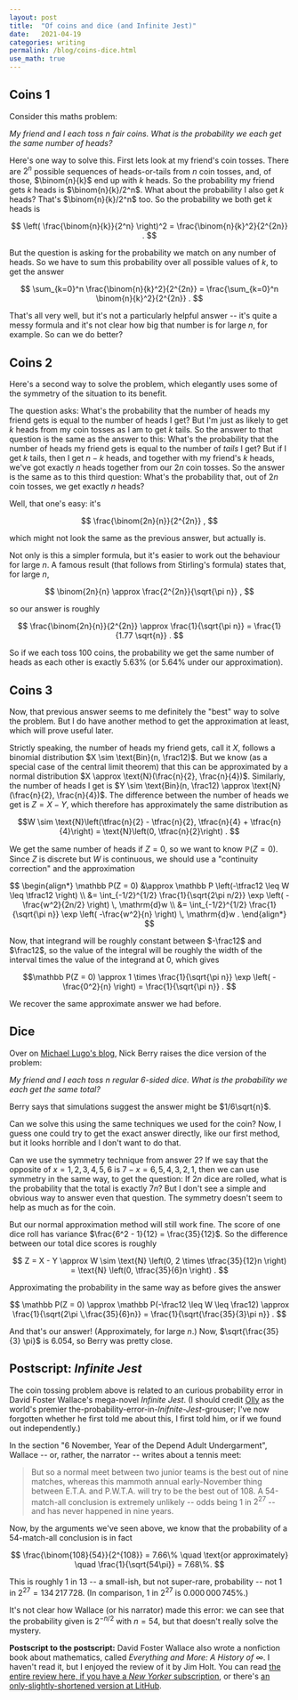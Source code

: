 ```yaml
---
layout: post
title:  "Of coins and dice (and Infinite Jest)"
date:   2021-04-19
categories: writing
permalink: /blog/coins-dice.html
use_math: true
---
```


## Coins 1

Consider this maths problem:

*My friend and I each toss $n$ fair coins. What is the probability we each get the same number of heads?*

Here's one way to solve this. First lets look at my friend's coin tosses. There are $2^n$ possible sequences of heads-or-tails from $n$ coin tosses, and, of those, $\binom{n}{k}$ end up with $k$ heads. So the probability my friend gets $k$ heads is $\binom{n}{k}/2^n$. What about the probability I also get $k$ heads? That's $\binom{n}{k}/2^n$ too. So the probability we both get $k$ heads is

$$ \left( \frac{\binom{n}{k}}{2^n} \right)^2 = \frac{\binom{n}{k}^2}{2^{2n}} . $$

But the question is asking for the probability we match on any number of heads. So we have to sum this probability over all possible values of $k$, to get the answer

$$ \sum_{k=0}^n \frac{\binom{n}{k}^2}{2^{2n}} = \frac{\sum_{k=0}^n \binom{n}{k}^2}{2^{2n}} . $$

That's all very well, but it's not a particularly helpful answer -- it's quite a messy formula and it's not clear how big that number is for large $n$, for example. So can we do better?

## Coins 2

Here's a second way to solve the problem, which elegantly uses some of the symmetry of the situation to its benefit.

The question asks: What's the probability that the number of heads my friend gets is equal to the number of heads I get? But I'm just as likely to get $k$ heads from my coin tosses as I am to get $k$ tails. So the answer to that question is the same as the answer to this: What's the probability that the number of heads my friend gets is equal to the number of *tails* I get? But if I get $k$ tails, then I get $n - k$ heads, and together with my friend's $k$ heads, we've got exactly $n$ heads together from our $2n$ coin tosses. So the answer is the same as to this third question: What's the probability that, out of $2n$ coin tosses, we get exactly $n$ heads?

Well, that one's easy: it's

$$ \frac{\binom{2n}{n}}{2^{2n}} , $$

which might not look the same as the previous answer, but actually is.

Not only is this a simpler formula, but it's easier to work out the behaviour for large $n$. A famous result (that follows from Stirling's formula) states that, for large $n$,

$$ \binom{2n}{n} \approx \frac{2^{2n}}{\sqrt{\pi n}} , $$

so our answer is roughly 

$$ \frac{\binom{2n}{n}}{2^{2n}}  \approx \frac{1}{\sqrt{\pi n}} = \frac{1}{1.77 \sqrt{n}} . $$

So if we each toss 100 coins, the probability we get the same number of heads as each other is exactly 5.63% (or 5.64% under our approximation).

## Coins 3

Now, that previous answer seems to me definitely the "best" way to solve the problem. But I do have another method to get the approximation at least, which will prove useful later.

Strictly speaking, the number of heads my friend gets, call it $X$, follows a binomial distribution $X \sim \text{Bin}(n, \frac12)$. But we know (as a special case of the central limit theorem) that this can be approximated by a normal distribution $X \approx \text{N}(\frac{n}{2}, \frac{n}{4})$. Similarly, the number of heads I get is $Y \sim \text{Bin}(n, \frac12) \approx \text{N}(\frac{n}{2}, \frac{n}{4})$. The difference between the number of heads we get is $Z = X - Y$, which therefore has approximately the same distribution as

$$W \sim \text{N}\left(\tfrac{n}{2} - \tfrac{n}{2}, \tfrac{n}{4} + \tfrac{n}{4}\right) = \text{N}\left(0, \tfrac{n}{2}\right) . $$

We get the same number of heads if $Z = 0$, so we want to know $\mathbb P(Z = 0)$. Since $Z$ is discrete but $W$ is continuous, we should use a "continuity correction" and the approximation

$$ \begin{align*}
\mathbb P(Z = 0) &\approx \mathbb P \left(-\tfrac12 \leq W \leq \tfrac12 \right) \\
  &= \int_{-1/2}^{1/2} \frac{1}{\sqrt{2\pi n/2}} \exp \left( -\frac{w^2}{2n/2} \right) \, \mathrm{d}w \\
  &= \int_{-1/2}^{1/2} \frac{1}{\sqrt{\pi n}} \exp \left( -\frac{w^2}{n} \right) \, \mathrm{d}w .
\end{align*} $$

Now, that integrand will be roughly constant between $-\frac12$ and $\frac12$, so the value of the integral will be roughly the width of the interval times the value of the integrand at $0$, which gives

$$\mathbb P(Z = 0) \approx 1 \times \frac{1}{\sqrt{\pi n}} \exp \left( -\frac{0^2}{n} \right) = \frac{1}{\sqrt{\pi n}} . $$

We recover the same approximate answer we had before.

## Dice

Over on [Michael Lugo's blog](https://gottwurfelt.com/2021/04/18/two-dice-problems/), Nick Berry raises the dice version of the problem:

*My friend and I each toss $n$ regular 6-sided dice. What is the probability we each get the same total?*

Berry says that simulations suggest the answer might be $1/6\sqrt{n}$.

Can we solve this using the same techniques we used for the coin? Now, I guess one could try to get the exact answer directly, like our first method, but it looks horrible and I don't want to do that.

Can we use the symmetry technique from answer 2? If we say that the opposite of $x = 1,2,3,4,5,6$ is $7 - x = 6,5,4,3,2,1$, then we can use symmetry in the same way, to get the question: If $2n$ dice are rolled, what is the probability that the total is exactly $7n$? But I don't see a simple and obvious way to answer even that question. The symmetry doesn't seem to help as much as for the coin.

But our normal approximation method will still work fine. The score of one dice roll has variance $\frac{6^2 - 1}{12} = \frac{35}{12}$. So the difference between our total dice scores is roughly

$$ Z = X - Y \approx W \sim \text{N} \left(0, 2 \times \tfrac{35}{12}n \right) = \text{N} \left(0, \tfrac{35}{6}n \right) . $$

Approximating the probability in the same way as before gives the answer

$$ \mathbb P(Z = 0) \approx \mathbb P(-\frac12 \leq W \leq \frac12) \approx \frac{1}{\sqrt{2\pi \,\frac{35}{6}n}} = \frac{1}{\sqrt{\frac{35}{3}\pi n}} . $$

And that's our answer! (Approximately, for large $n$.) Now, $\sqrt{\frac{35}{3} \pi}$ is $6.054$, so Berry was pretty close.

## Postscript: *Infinite Jest*

The coin tossing problem above is related to an curious probability error in David Foster Wallace's mega-novel *Infinite Jest*. (I should credit [Olly](https://twitter.com/BristOliver) as the world's premier the-probability-error-in-*Inifnite-Jest*-grouser; I've now forgotten whether he first told me about this, I first told him, or if we found out independently.)

In the section "6 November, Year of the Depend Adult Undergarment", Wallace -- or, rather, the narrator -- writes about a tennis meet:

> But so a normal meet between two junior teams is the best out of nine matches, whereas this mammoth annual early-November thing between E.T.A. and P.W.T.A. will try to be the best out of 108. A 54-match-all conclusion is extremely unlikely -- odds being 1 in $2^{27}$ -- and has never happened in nine years.

Now, by the arguments we've seen above, we know that the probability of a 54-match-all conclusion is in fact

$$ \frac{\binom{108}{54}}{2^{108}} = 7.66\% \quad \text{or approximately} \quad \frac{1}{\sqrt{54\pi}} = 7.68\%. $$

This is roughly 1 in 13 -- a small-ish, but not super-rare, probability -- not 1 in $2^{27} = 134\,217\,728$. (In comparison, 1 in $2^{27}$ is $0.000\,000\,745\%$.)

It's not clear how Wallace (or his narrator) made this error: we can see that the probability given is $2^{-n/2}$ with $n = 54$, but that doesn't really solve the mystery.

**Postscript to the postscript:** David Foster Wallace also wrote a nonfiction book about mathematics, called *Everything and More: A History of ∞*. I haven't read it, but I enjoyed the review of it by Jim Holt. You can read [the entire review here, if you have a *New Yorker* subscription](https://archives.newyorker.com/newyorker/2003-11-03/flipbook/084/), or there's [an only-slightly-shortened version at LitHub](https://lithub.com/on-david-foster-wallace-georg-cantor-and-infinity/).

